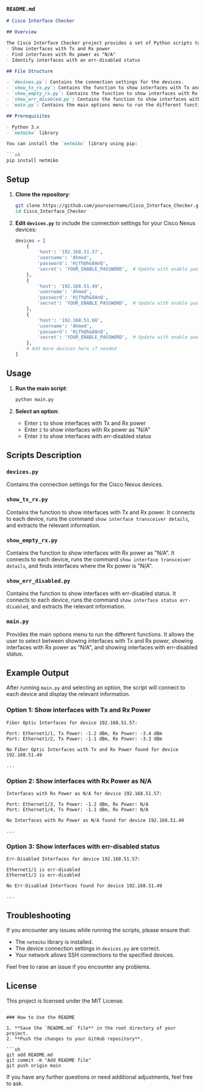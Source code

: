 
### `README.md`

```markdown
# Cisco Interface Checker

## Overview

The Cisco Interface Checker project provides a set of Python scripts to check various statuses of interfaces on Cisco Nexus devices. It includes functionalities to:
- Show interfaces with Tx and Rx power
- Find interfaces with Rx power as "N/A"
- Identify interfaces with an err-disabled status

## File Structure

- `devices.py`: Contains the connection settings for the devices.
- `show_tx_rx.py`: Contains the function to show interfaces with Tx and Rx power.
- `show_empty_rx.py`: Contains the function to show interfaces with Rx power as "N/A".
- `show_err_disabled.py`: Contains the function to show interfaces with err-disabled status.
- `main.py`: Contains the main options menu to run the different functions.

## Prerequisites

- Python 3.x
- `netmiko` library

You can install the `netmiko` library using pip:

```sh
pip install netmiko
```

## Setup

1. **Clone the repository**:

    ```sh
    git clone https://github.com/yourusername/Cisco_Interface_Checker.git
    cd Cisco_Interface_Checker
    ```

2. **Edit `devices.py`** to include the connection settings for your Cisco Nexus devices:

    ```python
    devices = [
        {
            'host': '192.168.51.57',
            'username': 'Ahmed',
            'password': 'Hjfh@h&8AnQ',
            'secret': 'YOUR_ENABLE_PASSWORD',  # Update with enable password if applicable
        },
        {
            'host': '192.168.51.49',
            'username': 'Ahmed',
            'password': 'Hjfh@h&8AnQ',
            'secret': 'YOUR_ENABLE_PASSWORD',  # Update with enable password if applicable
        },
        {
            'host': '192.168.51.60',
            'username': 'Ahmed',
            'password': 'Hjfh@h&8AnQ',
            'secret': 'YOUR_ENABLE_PASSWORD',  # Update with enable password if applicable
        },
        # Add more devices here if needed
    ]
    ```

## Usage

1. **Run the main script**:

    ```sh
    python main.py
    ```

2. **Select an option**:

    - Enter `1` to show interfaces with Tx and Rx power
    - Enter `2` to show interfaces with Rx power as "N/A"
    - Enter `3` to show interfaces with err-disabled status

## Scripts Description

### `devices.py`

Contains the connection settings for the Cisco Nexus devices.

### `show_tx_rx.py`

Contains the function to show interfaces with Tx and Rx power. It connects to each device, runs the command `show interface transceiver details`, and extracts the relevant information.

### `show_empty_rx.py`

Contains the function to show interfaces with Rx power as "N/A". It connects to each device, runs the command `show interface transceiver details`, and finds interfaces where the Rx power is "N/A".

### `show_err_disabled.py`

Contains the function to show interfaces with err-disabled status. It connects to each device, runs the command `show interface status err-disabled`, and extracts the relevant information.

### `main.py`

Provides the main options menu to run the different functions. It allows the user to select between showing interfaces with Tx and Rx power, showing interfaces with Rx power as "N/A", and showing interfaces with err-disabled status.

## Example Output

After running `main.py` and selecting an option, the script will connect to each device and display the relevant information.

### Option 1: Show interfaces with Tx and Rx Power

```
Fiber Optic Interfaces for device 192.168.51.57:

Port: Ethernet1/1, Tx Power: -1.2 dBm, Rx Power: -3.4 dBm
Port: Ethernet1/2, Tx Power: -1.1 dBm, Rx Power: -3.3 dBm

No Fiber Optic Interfaces with Tx and Rx Power found for device 192.168.51.49

...
```

### Option 2: Show interfaces with Rx Power as N/A

```
Interfaces with Rx Power as N/A for device 192.168.51.57:

Port: Ethernet1/3, Tx Power: -1.2 dBm, Rx Power: N/A
Port: Ethernet1/4, Tx Power: -1.1 dBm, Rx Power: N/A

No Interfaces with Rx Power as N/A found for device 192.168.51.49

...
```

### Option 3: Show interfaces with err-disabled status

```
Err-Disabled Interfaces for device 192.168.51.57:

Ethernet1/1 is err-disabled
Ethernet1/2 is err-disabled

No Err-Disabled Interfaces found for device 192.168.51.49

...
```

## Troubleshooting

If you encounter any issues while running the scripts, please ensure that:

- The `netmiko` library is installed.
- The device connection settings in `devices.py` are correct.
- Your network allows SSH connections to the specified devices.

Feel free to raise an issue if you encounter any problems.

## License

This project is licensed under the MIT License.
```

### How to Use the README

1. **Save the `README.md` file** in the root directory of your project.
2. **Push the changes to your GitHub repository**.

```sh
git add README.md
git commit -m "Add README file"
git push origin main
```

If you have any further questions or need additional adjustments, feel free to ask.